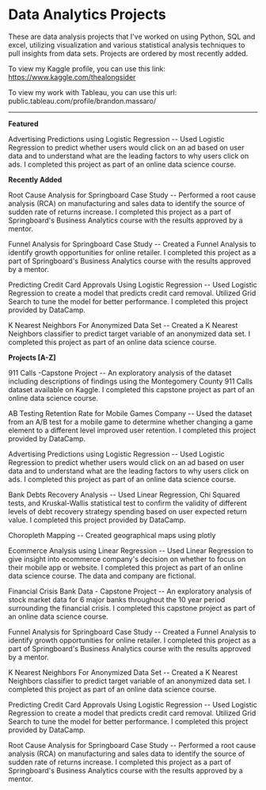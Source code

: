 # Data Analytics Projects
These are data analysis projects that I've worked on using Python, SQL and excel, utilizing visualization and various statistical analysis techniques to pull insights from data sets. Projects are ordered by most recently added.

To view my Kaggle profile, you can use this link: https://www.kaggle.com/thealongsider

To view my work with Tableau, you can use this url: public.tableau.com/profile/brandon.massaro/

-----

**Featured**

Advertising Predictions using Logistic Regression -- Used Logistic Regression to predict whether users would click on an ad based on user data and to understand what are the leading factors to why users click on ads. I completed this project as part of an online data science course.

**Recently Added**

Root Cause Analysis for Springboard Case Study -- Performed a root cause analysis (RCA) on manufacturing and sales data to identify the source of sudden rate of returns increase. I completed this project as a part of Springboard's Business Analytics course with the results approved by a mentor.

Funnel Analysis for Springboard Case Study -- Created a Funnel Analysis to identify growth opportunities for online retailer. I completed this project as a part of Springboard's Business Analytics course with the results approved by a mentor.

Predicting Credit Card Approvals Using Logistic Regression -- Used Logistic Regression to create a model that predicts credit card removal. Utilized Grid Search to tune the model for better performance. I completed this project provided by DataCamp.

K Nearest Neighbors For Anonymized Data Set -- Created a K Nearest Neighbors classifier to predict target variable of an anonymized data set. I completed this project as part of an online data science course.

**Projects [A-Z]**

911 Calls -Capstone Project -- An exploratory analysis of the dataset including descriptions of findings using the Montegomery County 911 Calls dataset available on Kaggle. I completed this capstone project as part of an online data science course.

AB Testing Retention Rate for Mobile Games Company -- Used the dataset from an A/B test for a mobile game to determine whether changing a game element to a different level improved user retention. I completed this project provided by DataCamp. 

Advertising Predictions using Logistic Regression -- Used Logistic Regression to predict whether users would click on an ad based on user data and to understand what are the leading factors to why users click on ads. I completed this project as part of an online data science course.

Bank Debts Recovery Analysis -- Used Linear Regression, Chi Squared tests, and Kruskal-Wallis statistical test to confirm the validity of different levels of debt recovery strategy spending based on user expected return value. I completed this project provided by DataCamp.

Choropleth Mapping -- Created geographical maps using plotly

Ecommerce Analysis using Linear Regression -- Used Linear Regression to give insight into ecommerce company's decision on whether to focus on their mobile app or website. I completed this project as part of an online data science course. The data and company are fictional.

Financial Crisis Bank Data - Capstone Project -- An exploratory analysis of stock market data for 6 major banks throughout the 10 year period surrounding the financial crisis. I completed this capstone project as part of an online data science course.

Funnel Analysis for Springboard Case Study -- Created a Funnel Analysis to identify growth opportunities for online retailer. I completed this project as a part of Springboard's Business Analytics course with the results approved by a mentor.

K Nearest Neighbors For Anonymized Data Set -- Created a K Nearest Neighbors classifier to predict target variable of an anonymized data set. I completed this project as part of an online data science course.

Predicting Credit Card Approvals Using Logistic Regression -- Used Logistic Regression to create a model that predicts credit card removal. Utilized Grid Search to tune the model for better performance. I completed this project provided by DataCamp.

Root Cause Analysis for Springboard Case Study -- Performed a root cause analysis (RCA) on manufacturing and sales data to identify the source of sudden rate of returns increase. I completed this project as a part of Springboard's Business Analytics course with the results approved by a mentor.
